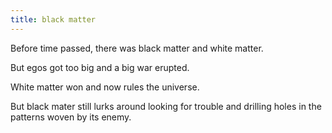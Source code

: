 ```yaml
---
title: black matter
---
```


Before time passed, there was black matter and white matter. 

But egos got too big and a big war erupted. 

White matter won and now rules the universe.

But black mater still lurks around looking for trouble and drilling holes in the patterns woven by its enemy.
